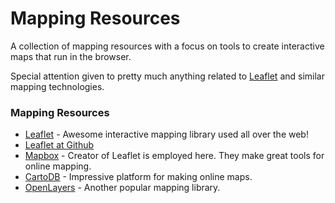 # Mapping Resources
A collection of mapping resources with a focus on tools to create interactive maps that run in the browser.

Special attention given to pretty much anything related to [Leaflet](http://www.leafletjs.com) and similar mapping technologies.

### Mapping Resources

* [Leaflet](http://www.leafletjs.com) - Awesome interactive mapping library used all over the web!
* [Leaflet at Github](https://github.com/Leaflet/Leaflet)
* [Mapbox](http://www.mapbox.com) - Creator of Leaflet is employed here. They make great tools for online mapping.
* [CartoDB](http://www.cartodb.com) - Impressive platform for making online maps.
* [OpenLayers](http://openlayers.org) - Another popular mapping library.

